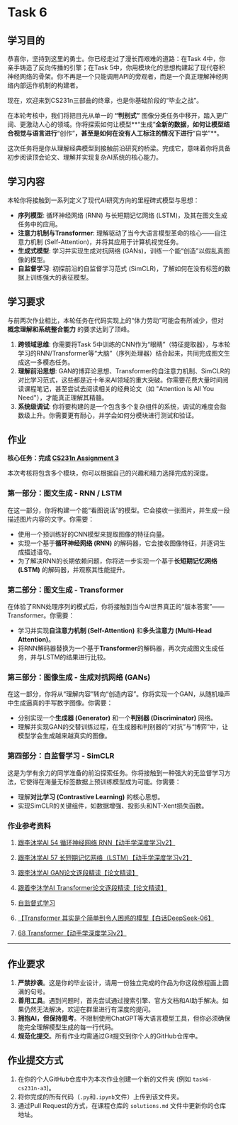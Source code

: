 # Task 6

## 学习目的

恭喜你，坚持到这里的勇士。你已经走过了漫长而艰难的道路：在Task 4中，你亲手铸造了反向传播的引擎；在Task 5中，你用模块化的思想构建起了现代卷积神经网络的骨架。你不再是一个只能调用API的旁观者，而是一个真正理解神经网络内部运作机制的构建者。

现在，欢迎来到CS231n三部曲的终章，也是你基础阶段的“毕业之战”。

在本轮考核中，我们将把目光从单一的 **“判别式”** 图像分类任务中移开，踏入更广阔、更激动人心的领域。你将探索如何让模型**“生成”**全新的数据，如何让模型结合视觉与语言进行**“创作”**，甚至是如何在没有人工标注的情况下进行**“自学”**。

这次任务将是你从理解经典模型到接触前沿研究的桥梁。完成它，意味着你将具备初步阅读顶会论文、理解并实现复杂AI系统的核心能力。

## 学习内容

本轮你将接触到一系列定义了现代AI研究方向的里程碑式模型与思想：

* **序列模型**: 循环神经网络 (RNN) 与长短期记忆网络 (LSTM)，及其在图文生成任务中的应用。
* **注意力机制与Transformer**: 理解驱动了当今大语言模型革命的核心——自注意力机制 (Self-Attention)，并将其应用于计算机视觉任务。
* **生成式模型**: 学习并实现生成对抗网络 (GANs)，训练一个能“创造”以假乱真图像的模型。
* **自监督学习**:  初探前沿的自监督学习范式 (SimCLR)，了解如何在没有标签的数据上训练强大的表征模型。

## 学习要求

与前两次作业相比，本轮任务在代码实现上的“体力劳动”可能会有所减少，但对 **概念理解和系统整合能力** 的要求达到了顶峰。

1. **跨领域思维**: 你需要将Task 5中训练的CNN作为“眼睛”（特征提取器），与本轮学习的RNN/Transformer等“大脑”（序列处理器）结合起来，共同完成图文生成这一多模态任务。
2. **理解前沿思想**: GAN的博弈论思想、Transformer的自注意力机制、SimCLR的对比学习范式，这些都是近十年来AI领域的重大突破。你需要花费大量时间阅读课程笔记，甚至尝试去阅读相关的经典论文（如 "Attention Is All You Need"），才能真正理解其精髓。
3. **系统级调试**: 你将要构建的是一个包含多个复杂组件的系统，调试的难度会指数级上升。你需要更有耐心，并学会如何分模块进行测试和验证。

## 作业

**核心任务：完成 [CS231n Assignment 3](https://cs231n.github.io/assignments2025/assignment3/)**

本次考核将包含多个模块，你可以根据自己的兴趣和精力选择完成的深度。

### 第一部分：图文生成 - RNN / LSTM

在这一部分，你将构建一个能“看图说话”的模型。它会接收一张图片，并生成一段描述图片内容的文字。你需要：

* 使用一个预训练好的CNN模型来提取图像的特征向量。
* 实现一个基于**循环神经网络 (RNN)** 的解码器，它会接收图像特征，并逐词生成描述语句。
* 为了解决RNN的长期依赖问题，你将进一步实现一个基于**长短期记忆网络 (LSTM)** 的解码器，并观察其性能提升。

### 第二部分：图文生成 - Transformer

在体验了RNN处理序列的模式后，你将接触到当今AI世界真正的“版本答案”——Transformer。你需要：

* 学习并实现**自注意力机制 (Self-Attention)** 和**多头注意力 (Multi-Head Attention)**。
* 将RNN解码器替换为一个基于**Transformer**的解码器，再次完成图文生成任务，并与LSTM的结果进行比较。

### 第三部分：图像生成 - 生成对抗网络 (GANs)

在这一部分，你将从“理解内容”转向“创造内容”。你将实现一个GAN，从随机噪声中生成逼真的手写数字图像。你需要：

* 分别实现一个**生成器 (Generator)** 和一个**判别器 (Discriminator)** 网络。
* 理解并实现GAN的交替训练过程，在生成器和判别器的“对抗”与“博弈”中，让模型学会生成越来越真实的图像。

### 第四部分：自监督学习 - SimCLR

这是为学有余力的同学准备的前沿探索任务。你将接触到一种强大的无监督学习方法，它使得在海量无标签数据上预训练模型成为可能。你需要：

* 理解**对比学习 (Contrastive Learning)** 的核心思想。
* 实现SimCLR的关键组件，如数据增强、投影头和NT-Xent损失函数。

### 作业参考资料

1. [跟李沐学AI 54 循环神经网络 RNN【动手学深度学习v2】](https://www.bilibili.com/video/BV1D64y1z7CA/?spm_id_from=333.337.search-card.all.click&vd_source=0272bb7dd0d8d9302c55fc082442b9e3)

2. [跟李沐学AI 57 长短期记忆网络（LSTM）【动手学深度学习v2】](https://www.bilibili.com/video/BV1JU4y1H7PC?spm_id_from=333.788.recommend_more_video.4&vd_source=0272bb7dd0d8d9302c55fc082442b9e3)

3. [跟李沐学AI GAN论文逐段精读【论文精读】](https://www.bilibili.com/video/BV1rb4y187vD/?spm_id_from=333.337.search-card.all.click&vd_source=0272bb7dd0d8d9302c55fc082442b9e3)

4. [跟着李沐学AI Transformer论文逐段精读【论文精读】](https://www.bilibili.com/video/BV1pu411o7BE/?spm_id_from=333.337.search-card.all.click&vd_source=0272bb7dd0d8d9302c55fc082442b9e3)

5. [自监督式学习](https://www.bilibili.com/video/BV1m3411p7wD?spm_id_from=333.788.videopod.episodes&vd_source=0272bb7dd0d8d9302c55fc082442b9e3&p=46)

6. [【Transformer 其实是个简单到令人困惑的模型【白话DeepSeek-06】](https://www.bilibili.com/video/BV1C3dqYxE3q/?share_source=copy_web&vd_source=3fbbb3c2ad24817002f9c39fad247a3b)

7. [68 Transformer【动手学深度学习v2】](https://www.bilibili.com/video/BV1Kq4y1H7FL/?p=2&share_source=copy_web&vd_source=3fbbb3c2ad24817002f9c39fad247a3b)


---

## 作业要求

1. **严禁抄袭**。这是你的毕业设计，请用一份独立完成的作品为你这段旅程画上圆满的句号。
2. **善用工具**。遇到问题时，首先尝试通过搜索引擎、官方文档和AI助手解决。如果仍然无法解决，欢迎在群里进行有深度的提问。
3. **拥抱AI，但保持思考**。不限制使用ChatGPT等大语言模型工具，但你必须确保能完全理解模型生成的每一行代码。
4. **规范化提交**。所有作业均需通过Git提交到你个人的GitHub仓库中。

## 作业提交方式

1. 在你的个人GitHub仓库中为本次作业创建一个新的文件夹 (例如 `task6-cs231n-a3`)。
2. 将你完成的所有代码（`.py`和`.ipynb`文件）上传到该文件夹。
3. 通过Pull Request的方式，在课程仓库的 `solutions.md` 文件中更新你的仓库地址。